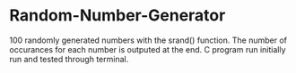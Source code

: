 # Random-Number-Generator
100 randomly generated numbers with the srand() function. The number of occurances for each number is outputed at the end. 
C program run initially run and tested through terminal.
